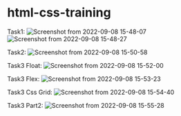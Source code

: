 # html-css-training

Task1:  ![Screenshot from 2022-09-08 15-48-07](https://user-images.githubusercontent.com/113019240/189098053-8274bce0-bc1f-4f24-9f5b-a8bf130fdfaa.png)
![Screenshot from 2022-09-08 15-48-27](https://user-images.githubusercontent.com/113019240/189098072-c3eebed6-fdcf-40eb-b1b3-b60909af145c.png)

Task2:  ![Screenshot from 2022-09-08 15-50-58](https://user-images.githubusercontent.com/113019240/189098459-09916169-10a1-4f65-80f8-a49f43100ce8.png)

Task3 Float:  ![Screenshot from 2022-09-08 15-52-00](https://user-images.githubusercontent.com/113019240/189098690-521f46cb-62c9-4f5d-a06a-cefcdf1d0816.png)

Task3 Flex:   ![Screenshot from 2022-09-08 15-53-23](https://user-images.githubusercontent.com/113019240/189098911-15a00bfd-6aaa-45e1-b90c-26e40d2a9c08.png)

Task3 Css Grid:   ![Screenshot from 2022-09-08 15-54-40](https://user-images.githubusercontent.com/113019240/189099175-7126d96c-6372-4e52-890d-3b7720da4a17.png)

Task3 Part2:   ![Screenshot from 2022-09-08 15-55-28](https://user-images.githubusercontent.com/113019240/189099329-12296f42-e973-40f6-a9aa-fc3c3739a725.png)
